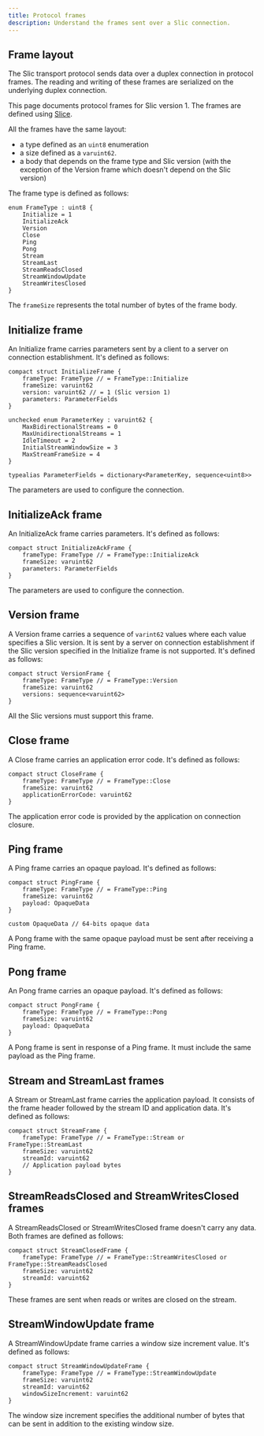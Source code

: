 ```yaml
---
title: Protocol frames
description: Understand the frames sent over a Slic connection.
---
```


## Frame layout

The Slic transport protocol sends data over a duplex connection in protocol frames. The reading and writing of these
frames are serialized on the underlying duplex connection.

This page documents protocol frames for Slic version 1. The frames are
defined using [Slice][slice].

All the frames have the same layout:
- a type defined as an `uint8` enumeration
- a size defined as a `varuint62`.
- a body that depends on the frame type and Slic version (with the exception of the Version frame which doesn't depend
  on the Slic version)

The frame type is defined as follows:
```slice
enum FrameType : uint8 {
    Initialize = 1
    InitializeAck
    Version
    Close
    Ping
    Pong
    Stream
    StreamLast
    StreamReadsClosed
    StreamWindowUpdate
    StreamWritesClosed
}
```

The `frameSize` represents the total number of bytes of the frame body.

## Initialize frame

An Initialize frame carries parameters sent by a client to a server on connection establishment. It's defined as
follows:

```slice
compact struct InitializeFrame {
    frameType: FrameType // = FrameType::Initialize
    frameSize: varuint62
    version: varuint62 // = 1 (Slic version 1)
    parameters: ParameterFields
}

unchecked enum ParameterKey : varuint62 {
    MaxBidirectionalStreams = 0
    MaxUnidirectionalStreams = 1
    IdleTimeout = 2
    InitialStreamWindowSize = 3
    MaxStreamFrameSize = 4
}

typealias ParameterFields = dictionary<ParameterKey, sequence<uint8>>
```

The parameters are used to configure the connection.

## InitializeAck frame

An InitializeAck frame carries parameters. It's defined as follows:

```slice
compact struct InitializeAckFrame {
    frameType: FrameType // = FrameType::InitializeAck
    frameSize: varuint62
    parameters: ParameterFields
}
```

The parameters are used to configure the connection.

## Version frame

A Version frame carries a sequence of `varint62` values where each value specifies a Slic version. It is sent by a
server on connection establishment if the Slic version specified in the Initialize frame is not supported. It's defined
as follows:

```slice
compact struct VersionFrame {
    frameType: FrameType // = FrameType::Version
    frameSize: varuint62
    versions: sequence<varuint62>
}
```

All the Slic versions must support this frame.

## Close frame

A Close frame carries an application error code. It's defined as follows:

```slice
compact struct CloseFrame {
    frameType: FrameType // = FrameType::Close
    frameSize: varuint62
    applicationErrorCode: varuint62
}
```

The application error code is provided by the application on connection closure.

## Ping frame

A Ping frame carries an opaque payload. It's defined as follows:

```slice
compact struct PingFrame {
    frameType: FrameType // = FrameType::Ping
    frameSize: varuint62
    payload: OpaqueData
}

custom OpaqueData // 64-bits opaque data
```

A Pong frame with the same opaque payload must be sent after receiving a Ping frame.

## Pong frame

An Pong frame carries an opaque payload. It's defined as follows:

```slice
compact struct PongFrame {
    frameType: FrameType // = FrameType::Pong
    frameSize: varuint62
    payload: OpaqueData
}
```

A Pong frame is sent in response of a Ping frame. It must include the same payload as the Ping frame.

## Stream and StreamLast frames

A Stream or StreamLast frame carries the application payload. It consists of the frame header followed by the
stream ID and application data. It's defined as follows:

```slice
compact struct StreamFrame {
    frameType: FrameType // = FrameType::Stream or FrameType::StreamLast
    frameSize: varuint62
    streamId: varuint62
    // Application payload bytes
}
```

## StreamReadsClosed and StreamWritesClosed frames

A StreamReadsClosed or StreamWritesClosed frame doesn't carry any data. Both frames are defined as follows:

```slice
compact struct StreamClosedFrame {
    frameType: FrameType // = FrameType::StreamWritesClosed or FrameType::StreamReadsClosed
    frameSize: varuint62
    streamId: varuint62
}
```

These frames are sent when reads or writes are closed on the stream.

## StreamWindowUpdate frame

A StreamWindowUpdate frame carries a window size increment value. It's defined as follows:

```slice
compact struct StreamWindowUpdateFrame {
    frameType: FrameType // = FrameType::StreamWindowUpdate
    frameSize: varuint62
    streamId: varuint62
    windowSizeIncrement: varuint62
}
```

The window size increment specifies the additional number of bytes that can be sent in addition to the existing window
size.

[slice]: ../../slice
